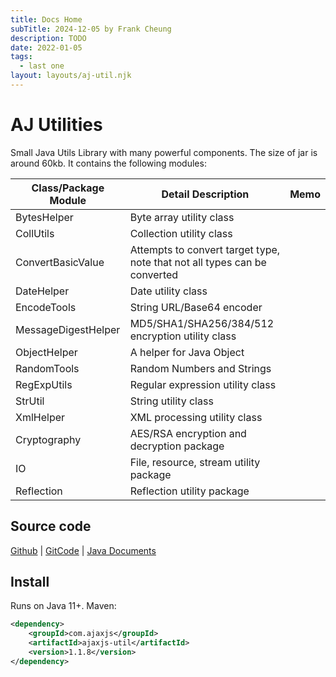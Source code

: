 ```yaml
---
title: Docs Home
subTitle: 2024-12-05 by Frank Cheung
description: TODO
date: 2022-01-05
tags:
  - last one
layout: layouts/aj-util.njk
---
```


# AJ Utilities

Small Java Utils Library with many powerful components. The size of jar is around 60kb. It contains the following modules:

| Class/Package Module | Detail Description                | Memo         |
|----------------------|-----------------------------------|--------------|
| BytesHelper          | Byte array utility class          |              |
| CollUtils            | Collection utility class          |              |
| ConvertBasicValue    | Attempts to convert target type, note that not all types can be converted |              |
| DateHelper           | Date utility class                |              |
| EncodeTools          | String URL/Base64 encoder         |              |
| MessageDigestHelper  | MD5/SHA1/SHA256/384/512 encryption utility class |              |
| ObjectHelper         | A helper for Java Object          |              |
| RandomTools          | Random Numbers and Strings        |              |
| RegExpUtils          | Regular expression utility class  |              |
| StrUtil              | String utility class              |              |
| XmlHelper            | XML processing utility class      |              |
| Cryptography         | AES/RSA encryption and decryption package |              |
| IO                   | File, resource, stream utility package |              |
| Reflection              | Reflection utility package        |              |

## Source code

[Github](https://github.com/lightweight-component/aj-util) | [GitCode](https://gitcode.com/lightweight-component/aj-util) | [Java Documents](https://javadoc.io/doc/com.ajaxjs/ajaxjs-util) 

 
## Install

Runs on Java 11+. Maven:

```xml
<dependency>
    <groupId>com.ajaxjs</groupId>
    <artifactId>ajaxjs-util</artifactId>
    <version>1.1.8</version>
</dependency>
```